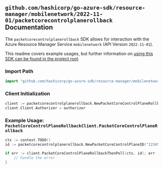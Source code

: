 
## `github.com/hashicorp/go-azure-sdk/resource-manager/mobilenetwork/2022-11-01/packetcorecontrolplanerollback` Documentation

The `packetcorecontrolplanerollback` SDK allows for interaction with the Azure Resource Manager Service `mobilenetwork` (API Version `2022-11-01`).

This readme covers example usages, but further information on [using this SDK can be found in the project root](https://github.com/hashicorp/go-azure-sdk/tree/main/docs).

### Import Path

```go
import "github.com/hashicorp/go-azure-sdk/resource-manager/mobilenetwork/2022-11-01/packetcorecontrolplanerollback"
```


### Client Initialization

```go
client := packetcorecontrolplanerollback.NewPacketCoreControlPlaneRollbackClientWithBaseURI("https://management.azure.com")
client.Client.Authorizer = authorizer
```


### Example Usage: `PacketCoreControlPlaneRollbackClient.PacketCoreControlPlaneRollback`

```go
ctx := context.TODO()
id := packetcorecontrolplanerollback.NewPacketCoreControlPlaneID("12345678-1234-9876-4563-123456789012", "example-resource-group", "packetCoreControlPlaneValue")

if err := client.PacketCoreControlPlaneRollbackThenPoll(ctx, id); err != nil {
	// handle the error
}
```
